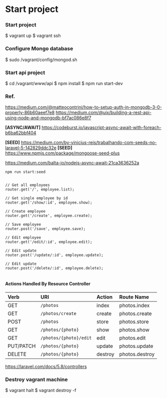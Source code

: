 # Start project


### Start project

$ vagrant up
$ vagrant ssh



### Configure Mongo database

$ sudo /vagrant/config/mongod.sh



### Start api project

$ cd /vagrant/www/api
$ npm install
$ npm run start-dev



### Ref.

https://medium.com/@matteocontrini/how-to-setup-auth-in-mongodb-3-0-properly-86b60aeef7e8
https://medium.com/@uix/building-a-rest-api-using-node-and-mongodb-bf7ac086e8f7

**[ASYNC/AWAIT]** https://codeburst.io/javascript-async-await-with-foreach-b6ba62bbf404

**[SEED]** https://medium.com/by-vinicius-reis/trabalhando-com-seeds-no-laravel-5-142829ddc32e
**[SEED]** https://www.npmjs.com/package/mongoose-seed-plus

<https://medium.com/balta-io/nodejs-async-await-21ca3636252a>

```
npm run start:seed


// Get all employees
router.get('/', employee.list);

// Get single employee by id
router.get('/show/:id', employee.show);

// Create employee
router.get('/create', employee.create);

// Save employee
router.post('/save', employee.save);

// Edit employee
router.get('/edit/:id', employee.edit);

// Edit update
router.post('/update/:id', employee.update);

// Edit update
router.post('/delete/:id', employee.delete);


```



#### Actions Handled By Resource Controller 

| Verb      | URI                    | Action  | Route Name     |
| :-------- | :--------------------- | :------ | :------------- |
| GET       | `/photos`              | index   | photos.index   |
| GET       | `/photos/create`       | create  | photos.create  |
| POST      | `/photos`              | store   | photos.store   |
| GET       | `/photos/{photo}`      | show    | photos.show    |
| GET       | `/photos/{photo}/edit` | edit    | photos.edit    |
| PUT/PATCH | `/photos/{photo}`      | update  | photos.update  |
| DELETE    | `/photos/{photo}`      | destroy | photos.destroy |

https://laravel.com/docs/5.8/controllers



### Destroy vagrant machine

$ vagrant halt
$ vagrant destroy -f
